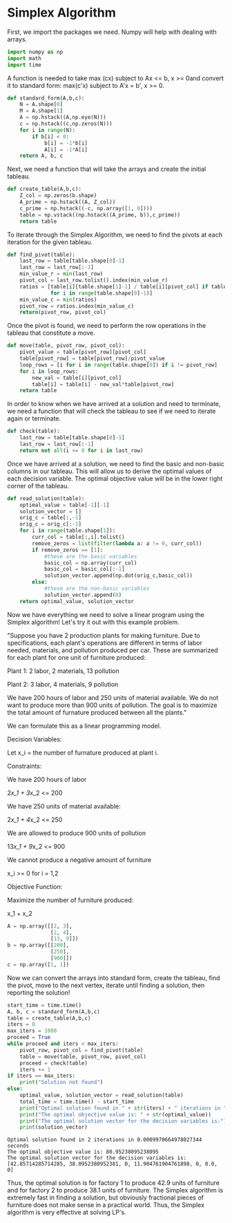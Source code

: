 # Simplex Algorithm

First, we import the packages we need.  Numpy will help with dealing with arrays.


```python
import numpy as np
import math
import time
```

A function is needed to take max (cx) subject to Ax <= b, x >= 0and convert it to standard form: max(c'x) subject to A'x = b', x >= 0. 


```python
def standard_form(A,b,c):
    N = A.shape[0]
    M = A.shape[1]
    A = np.hstack((A,np.eye(N)))
    c = np.hstack((c,np.zeros(N)))
    for i in range(N):
        if b[i] < 0:
            b[i] = -1*b[i]
            A[i] = -1*A[i]
    return A, b, c
```

Next, we need a function that will take the arrays and create the initial tableau.


```python
def create_table(A,b,c):
    Z_col = np.zeros(b.shape)
    A_prime = np.hstack((A, Z_col))
    c_prime = np.hstack((-c, np.array([1, 0])))
    table = np.vstack((np.hstack((A_prime, b)),c_prime))
    return table
```

To iterate through the Simplex Algorithm, we need to find the pivots at each iteration for the given tableau.


```python
def find_pivot(table):
    last_row = table[table.shape[0]-1]
    last_row = last_row[:-1]
    min_value_r = min(last_row)
    pivot_col = last_row.tolist().index(min_value_r)
    ratios = [table[i][table.shape[1]-1] / table[i][pivot_col] if table[i][pivot_col] != 0 else math.inf 
              for i in range(table.shape[0]-1)]
    min_value_c = min(ratios)
    pivot_row = ratios.index(min_value_c)
    return(pivot_row, pivot_col)
```

Once the pivot is found, we need to perform the row operations in the tableau that constitute a move.


```python
def move(table, pivot_row, pivot_col):
    pivot_value = table[pivot_row][pivot_col]
    table[pivot_row] = table[pivot_row]/pivot_value
    loop_rows = [i for i in range(table.shape[0]) if i != pivot_row]
    for i in loop_rows:
        new_val = table[i][pivot_col]
        table[i] = table[i] - new_val*table[pivot_row]
    return table
```

In order to know when we have arrived at a solution and need to terminate, we need a function that will check the tableau to see if we need to iterate again or terminate.


```python
def check(table):
    last_row = table[table.shape[0]-1]
    last_row = last_row[:-1]
    return not all(i >= 0 for i in last_row)
```

Once we have arrived at a solution, we need to find the basic and non-basic columns in our tableau.  This will allow us to derive the optimal values of each decision variable.  The optimal objective value will be in the lower right corner of the tableau.


```python
def read_solution(table):
    optimal_value = table[-1][-1]
    solution_vector = []
    orig_c = table[:,-1]
    orig_c = orig_c[:-1]
    for i in range(table.shape[1]):
        curr_col = table[:,i].tolist()
        remove_zeros = list(filter(lambda a: a != 0, curr_col))
        if remove_zeros == [1]:
            #these are the basic variables
            basic_col = np.array(curr_col)
            basic_col = basic_col[:-1]
            solution_vector.append(np.dot(orig_c,basic_col))
        else:
            #these are the non-basic variables
            solution_vector.append(0)
    return optimal_value, solution_vector
```

Now we have everything we need to solve a linear program using the Simplex algorithm! Let's try it out with this example problem.

"Suppose you have 2 production plants for making furniture. Due to specifications, each plant's operations are different in terms of labor needed, materials, and pollution produced per car.  These are summarized for each plant for one unit of furniture produced:

Plant 1: 2 labor, 2 materials, 13 pollution

Plant 2: 3 labor, 4 materials, 9 pollution

We have 200 hours of labor and 250 units of material available. We do not want to produce more than 900 units of pollution.  The goal is to maximize the total amount of furnature produced between all the plants."

We can formulate this as a linear programming model.  

Decision Variables:

Let x_i = the number of furnature produced at plant i.

Constraints:

We have 200 hours of labor

2*x_1 + 3*x_2 <= 200

We have 250 units of material available:

2*x_1 + 4*x_2 <= 250

We are allowed to produce 900 units of pollution

13*x_1 + 9*x_2 <= 900

We cannot produce a negative amount of furniture

x_i >= 0 for i = 1,2

Objective Function:

Maximize the number of furniture produced:

x_1 + x_2 


```python
A = np.array([[2, 3],
              [2, 4],
              [13, 9]])
b = np.array([[200],
              [250],
              [900]])
c = np.array([1, 1])
```

Now we can convert the arrays into standard form, create the tableau, find the pivot, move to the next vertex, iterate until finding a solution, then reporting the solution!


```python
start_time = time.time()
A, b, c = standard_form(A,b,c)
table = create_table(A,b,c)
iters = 0
max_iters = 1000
proceed = True
while proceed and iters < max_iters:
    pivot_row, pivot_col = find_pivot(table)
    table = move(table, pivot_row, pivot_col)
    proceed = check(table)
    iters += 1
if iters == max_iters:
    print("Solution not found")
else:
    optimal_value, solution_vector = read_solution(table)
    total_time = time.time() - start_time
    print("Optimal solution found in " + str(iters) + " iterations in " + str(total_time) + " seconds")
    print("The optimal objective value is: " + str(optimal_value))
    print("The optimal solution vector for the decision variables is:")
    print(solution_vector)
```

    Optimal solution found in 2 iterations in 0.0009970664978027344 seconds
    The optimal objective value is: 80.95238095238095
    The optimal solution vector for the decision variables is:
    [42.85714285714285, 38.0952380952381, 0, 11.904761904761898, 0, 0.0, 0]
    

Thus, the optimal solution is for factory 1 to produce 42.9 units of furniture and for factory 2 to produce 38.1 units of furniture.  The Simplex algorithm is extremely fast in finding a solution, but obviously fractional pieces of furniture does not make sense in a practical world.  Thus, the Simplex algorithm is very effective at solving LP's.
